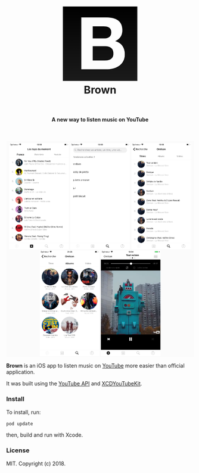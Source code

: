 <h1 align="center">
  <br>
  <a href="https://watsi.org"><img src="0.png" alt="Brown" width="200"></a>
  <br>
  Brown
  <br>
  <br>
</h1>

<h4 align="center">A new way to listen music on YouTube</h4>

<br>

<p align="center" style="background-color: #fbfbfb;padding-top: 6px;">
<img src="1.png#a" width="160"/>
  <img src="2.png#b" width="160"/>
  <img src="3.png#c" width="160"/>
  <img src="4.png#d" width="160"/>
  <img src="5.png#e" width="160"/>
</p>

**Brown** is an iOS app to listen music on [YouTube](https://www.youtube.com/) more easier than official application.

It was built using the [YouTube API](https://developers.google.com/youtube/) and [XCDYouTubeKit](https://github.com/0xced/XCDYouTubeKit).

### Install

To install, run:

```bash
pod update
```

then, build and run with Xcode.

### License

MIT. Copyright (c) 2018.
